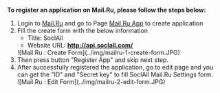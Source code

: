 __To register an application on Mail.Ru, please follow the steps below:__

1. Login to [Mail.Ru](https://e.mail.ru/signup?lang=en_US) and go to Page [Mail.Ru App](http://api.mail.ru/sites/my/add/) to create application
2. Fill the create form with the below information
    * Title: SoclAll
    * Website URL: __http://api.soclall.com/__
    <div class="soclall-br"></div>
    ![Mail.Ru : Create Form](../img/mailru-1-create-form.JPG)
    <div class="soclall-br"></div>
3. Then press button "Register App" and skip next step.
4. After successfully registered the application, go to edit page and you can get the "ID" and "Secret key" to fill SoclAll Mail.Ru Settings form.
    <div class="soclall-br"></div>
    ![Mail.Ru : Edit Form](../img/mailru-2-edit-form.JPG)
    <div class="soclall-br"></div>